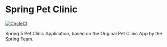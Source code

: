 # Spring Pet Clinic

[![CircleCI](https://circleci.com/gh/zoltanfGH/spring-pet-clinic.svg?style=svg)](https://circleci.com/gh/zoltanfGH/spring-pet-clinic)

Spring 5 Pet Clinic Application, based on the Original Pet Clinic App by the Spring Team.
